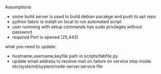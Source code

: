Assumptions
  - some build server is used to build  debian pacakge and push to apt repo
  - python fabric is install on local to run automated script
  - user runnning with setup commands has sudo privileges without password
  - required Port is opened (25,443)
  
what you need to update:
  - hostname,username,keyfile path in scripts/fabfile.py
  - update email address to receive mail on failure on service stop inside etc/systemd/system/node-server.service file

